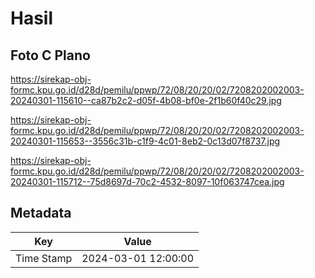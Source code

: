 # Hasil

## Foto C Plano

https://sirekap-obj-formc.kpu.go.id/d28d/pemilu/ppwp/72/08/20/20/02/7208202002003-20240301-115610--ca87b2c2-d05f-4b08-bf0e-2f1b60f40c29.jpg

https://sirekap-obj-formc.kpu.go.id/d28d/pemilu/ppwp/72/08/20/20/02/7208202002003-20240301-115653--3556c31b-c1f9-4c01-8eb2-0c13d07f8737.jpg

https://sirekap-obj-formc.kpu.go.id/d28d/pemilu/ppwp/72/08/20/20/02/7208202002003-20240301-115712--75d8697d-70c2-4532-8097-10f063747cea.jpg


## Metadata

| Key        | Value               |
| ---------- | ------------------- |
| Time Stamp | 2024-03-01 12:00:00 |



